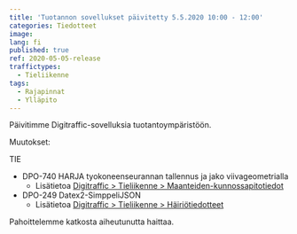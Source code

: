 ```yaml
---
title: 'Tuotannon sovellukset päivitetty 5.5.2020 10:00 - 12:00'
categories: Tiedotteet
image:
lang: fi
published: true
ref: 2020-05-05-release
traffictypes:
  - Tieliikenne
tags:
  - Rajapinnat
  - Ylläpito
---
```


Päivitimme Digitraffic-sovelluksia tuotantoympäristöön.

Muutokset:

TIE

- DPO-740 HARJA tyokoneenseurannan tallennus ja jako viivageometrialla
    -  Lisätietoa [Digitraffic > Tieliikenne > Maanteiden-kunnossapitotiedot](/tieliikenne/#maanteiden-kunnossapitotiedot)
- DPO-249 Datex2-SimppeliJSON
    -  Lisätietoa [Digitraffic > Tieliikenne > Häiriötiedotteet](/tieliikenne/#häiriötiedotteet)

Pahoittelemme katkosta aiheutunutta haittaa.
